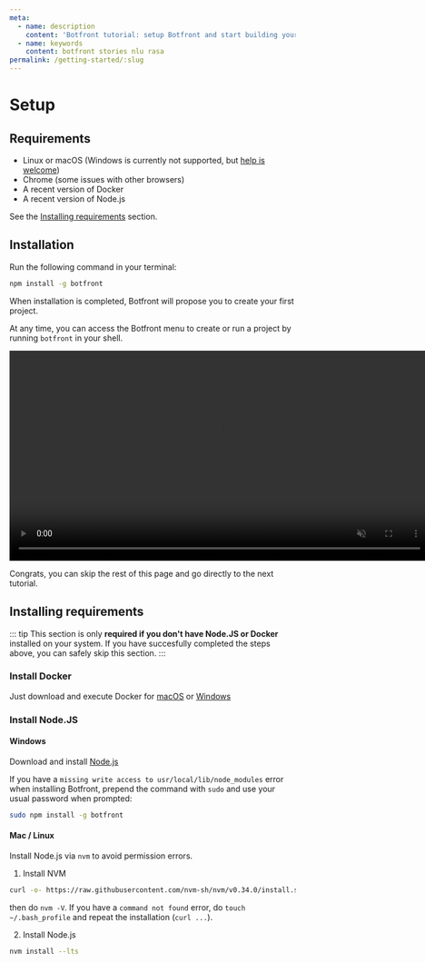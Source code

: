 ```yaml
---
meta:
  - name: description
    content: 'Botfront tutorial: setup Botfront and start building your Rasa chatbot'
  - name: keywords
    content: botfront stories nlu rasa
permalink: /getting-started/:slug
---
```


# Setup

## Requirements
- Linux or macOS (Windows is currently not supported, but [help is welcome](https://github.com/botfront/botfront/issues/115))
- Chrome (some issues with other browsers)
- A recent version of Docker
- A recent version of Node.js

See the [Installing requirements](#installing-requirements) section.


## Installation
Run the following command in your terminal:

```bash
npm install -g botfront
```

When installation is completed, Botfront will propose you to create your first project.

At any time, you can access the Botfront menu to create or run a project by running `botfront` in your shell.

<video autoplay muted loop width="740" controls>
  <source src="../../videos/setup.mp4" type="video/mp4">
  Your browser does not support the video tag.
</video>

Congrats, you can skip the rest of this page and go directly to the next tutorial.

## Installing requirements

::: tip
This section is only **required if you don't have Node.JS or Docker** installed on your system. If you have succesfully completed the steps above, you can safely skip this section.
:::

### Install Docker
Just download and execute Docker for [macOS](https://download.docker.com/mac/stable/Docker.dmg) or [Windows](https://download.docker.com/win/stable/Docker%20for%20Windows%20Installer.exe) 

### Install Node.JS

#### Windows
Download and install [Node.js](https://nodejs.org/en/download/)

If you have a `missing write access to usr/local/lib/node_modules` error when installing Botfront, prepend the command with `sudo` and use your usual password when prompted:

```bash
sudo npm install -g botfront
```


#### Mac / Linux
Install Node.js via `nvm` to avoid permission errors.

1. Install NVM
   
```bash
curl -o- https://raw.githubusercontent.com/nvm-sh/nvm/v0.34.0/install.sh | bash
```

then do `nvm -V`. If you have a `command not found` error, do `touch ~/.bash_profile` and repeat the installation (`curl ...`).

2. Install Node.js

```bash
nvm install --lts 
```